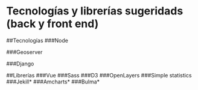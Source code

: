 # Tecnologías y librerías sugeridads (back y front end)

##Tecnologías
###Node

###Geoserver

###Django


##Librerías 
###Vue
###Sass
###D3
###OpenLayers
###Simple statistics
###Jekill*
###Amcharts*
###Bulma*